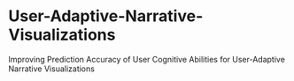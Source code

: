 # User-Adaptive-Narrative-Visualizations
Improving Prediction Accuracy of User Cognitive Abilities for User-Adaptive Narrative Visualizations

